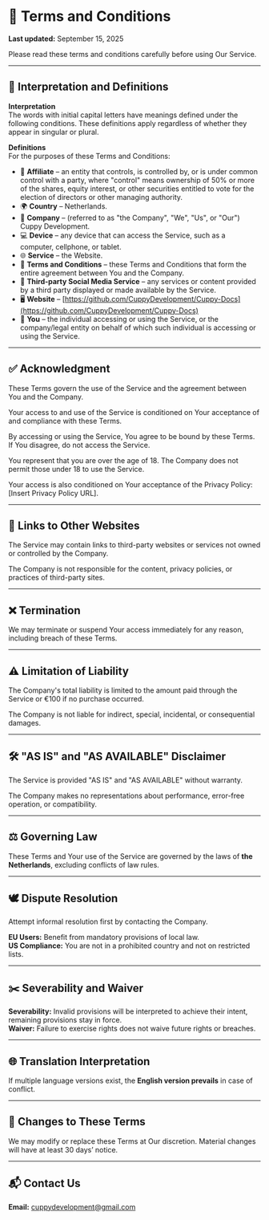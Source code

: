 # 📄 Terms and Conditions
**Last updated:** September 15, 2025  

Please read these terms and conditions carefully before using Our Service.  

---

## 📖 Interpretation and Definitions

**Interpretation**  
The words with initial capital letters have meanings defined under the following conditions. These definitions apply regardless of whether they appear in singular or plural.  

**Definitions**  
For the purposes of these Terms and Conditions:  

- 🤝 **Affiliate** – an entity that controls, is controlled by, or is under common control with a party, where "control" means ownership of 50% or more of the shares, equity interest, or other securities entitled to vote for the election of directors or other managing authority.  
- 🌍 **Country** – Netherlands.  
- 🏢 **Company** – (referred to as "the Company", "We", "Us", or "Our") Cuppy Development.  
- 💻 **Device** – any device that can access the Service, such as a computer, cellphone, or tablet.  
- 🌐 **Service** – the Website.  
- 📜 **Terms and Conditions** – these Terms and Conditions that form the entire agreement between You and the Company.  
- 🔗 **Third-party Social Media Service** – any services or content provided by a third party displayed or made available by the Service.  
- 🖥️ **Website** – [https://github.com/CuppyDevelopment/Cuppy-Docs](https://github.com/CuppyDevelopment/Cuppy-Docs)  
- 👤 **You** – the individual accessing or using the Service, or the company/legal entity on behalf of which such individual is accessing or using the Service.  

---

## ✅ Acknowledgment  
These Terms govern the use of the Service and the agreement between You and the Company.  

Your access to and use of the Service is conditioned on Your acceptance of and compliance with these Terms.  

By accessing or using the Service, You agree to be bound by these Terms. If You disagree, do not access the Service.  

You represent that you are over the age of 18. The Company does not permit those under 18 to use the Service.  

Your access is also conditioned on Your acceptance of the Privacy Policy: [Insert Privacy Policy URL].  

---

## 🔗 Links to Other Websites  
The Service may contain links to third-party websites or services not owned or controlled by the Company.  

The Company is not responsible for the content, privacy policies, or practices of third-party sites.  

---

## ❌ Termination  
We may terminate or suspend Your access immediately for any reason, including breach of these Terms.  

---

## ⚠️ Limitation of Liability  
The Company's total liability is limited to the amount paid through the Service or €100 if no purchase occurred.  

The Company is not liable for indirect, special, incidental, or consequential damages.  

---

## 🛠️ "AS IS" and "AS AVAILABLE" Disclaimer  
The Service is provided "AS IS" and "AS AVAILABLE" without warranty.  

The Company makes no representations about performance, error-free operation, or compatibility.  

---

## ⚖️ Governing Law  
These Terms and Your use of the Service are governed by the laws of **the Netherlands**, excluding conflicts of law rules.  

---

## 🕊️ Dispute Resolution  
Attempt informal resolution first by contacting the Company.  

**EU Users:** Benefit from mandatory provisions of local law.  
**US Compliance:** You are not in a prohibited country and not on restricted lists.  

---

## ✂️ Severability and Waiver  
**Severability:** Invalid provisions will be interpreted to achieve their intent, remaining provisions stay in force.  
**Waiver:** Failure to exercise rights does not waive future rights or breaches.  

---

## 🌐 Translation Interpretation  
If multiple language versions exist, the **English version prevails** in case of conflict.  

---

## 🔄 Changes to These Terms  
We may modify or replace these Terms at Our discretion. Material changes will have at least 30 days’ notice.  

---

## 📬 Contact Us  
**Email:** cuppydevelopment@gmail.com  
